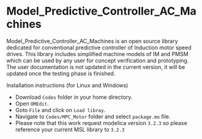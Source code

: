 # Model_Predictive_Controller_AC_Machines
Model_Predictive_Controller_AC_Machines is an open source library dedicated for conventional predictive controller of Induction motor speed drives. This library includes simplified machine models of IM and PMSM which can be used by any user for concept verification and prototyping. The user documentation is not updated in the current version, it will be updated once the testing phase is finished. 

Installation instructions (for Linux and Windows)

- Download <code>Codes</code> folder in your home directory.
- Open <code>OMEdit</code>. 
- Goto <code>File</code> and click on <code>Load libray</code>. 
- Navigate to <code>Codes/MPC_Motor</code> folder and select <code>package.mo</code> file.
- Please note that this work request modelica version <code>3.2.3</code> so please reference your current MSL library to <code>3.2.3</code>
